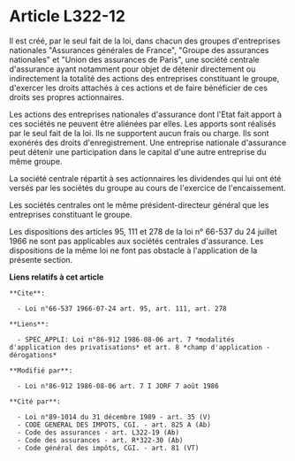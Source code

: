 # Article L322-12

Il est créé, par le seul fait de la loi, dans chacun des groupes d'entreprises nationales "Assurances générales de France",
"Groupe des assurances nationales" et "Union des assurances de Paris", une société centrale d'assurance ayant notamment pour
objet de détenir directement ou indirectement la totalité des actions des entreprises constituant le groupe, d'exercer les
droits attachés à ces actions et de faire bénéficier de ces droits ses propres actionnaires.

Les actions des entreprises nationales d'assurance dont l'Etat fait apport à ces sociétés ne peuvent être aliénées par elles.
Les apports sont réalisés par le seul fait de la loi. Ils ne supportent aucun frais ou charge. Ils sont exonérés des droits
d'enregistrement. Une entreprise nationale d'assurance peut détenir une participation dans le capital d'une autre entreprise
du même groupe.

La société centrale répartit à ses actionnaires les dividendes qui lui ont été versés par les sociétés du groupe au cours de
l'exercice de l'encaissement.

Les sociétés centrales ont le même président-directeur général que les entreprises constituant le groupe.

Les dispositions des articles 95, 111 et 278 de la loi n° 66-537 du 24 juillet 1966 ne sont pas applicables aux sociétés
centrales d'assurance. Les dispositions de la même loi ne font pas obstacle à l'application de la présente section.

**Liens relatifs à cet article**

	**Cite**:

	  - Loi n°66-537 1966-07-24 art. 95, art. 111, art. 278

	**Liens**:

	  - SPEC_APPLI: Loi n°86-912 1986-08-06 art. 7 *modalités d'application des privatisations* et art. 8 *champ d'application - dérogations*

	**Modifié par**:

	  - Loi n°86-912 1986-08-06 art. 7 I JORF 7 août 1986

	**Cité par**:

	  - Loi n°89-1014 du 31 décembre 1989 - art. 35 (V)
	  - CODE GENERAL DES IMPOTS, CGI. - art. 825 A (Ab)
	  - Code des assurances - art. L322-19 (Ab)
	  - Code des assurances - art. R*322-30 (Ab)
	  - Code général des impôts, CGI. - art. 81 (VT)

